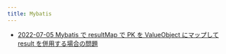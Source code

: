 ```yaml
---
title: Mybatis
---
```



- [2022-07-05 Mybatis で resultMap で PK を ValueObject にマップして result を併用する場合の問題](./../../../../d/2022/07/05/Mybatis_で_resultMap_で_PK_を_ValueObject_にマップして_result_を併用する場合の問題.md)




